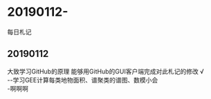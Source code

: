 ﻿# 20190112-
每日札记

## 20190112
大致学习GitHub的原理 能够用GitHub的GUI客户端完成对此札记的修改 √<br>
--学习GEE计算每类地物面积、谱聚类的谱图、数模小会<br>
 -啊啊啊

